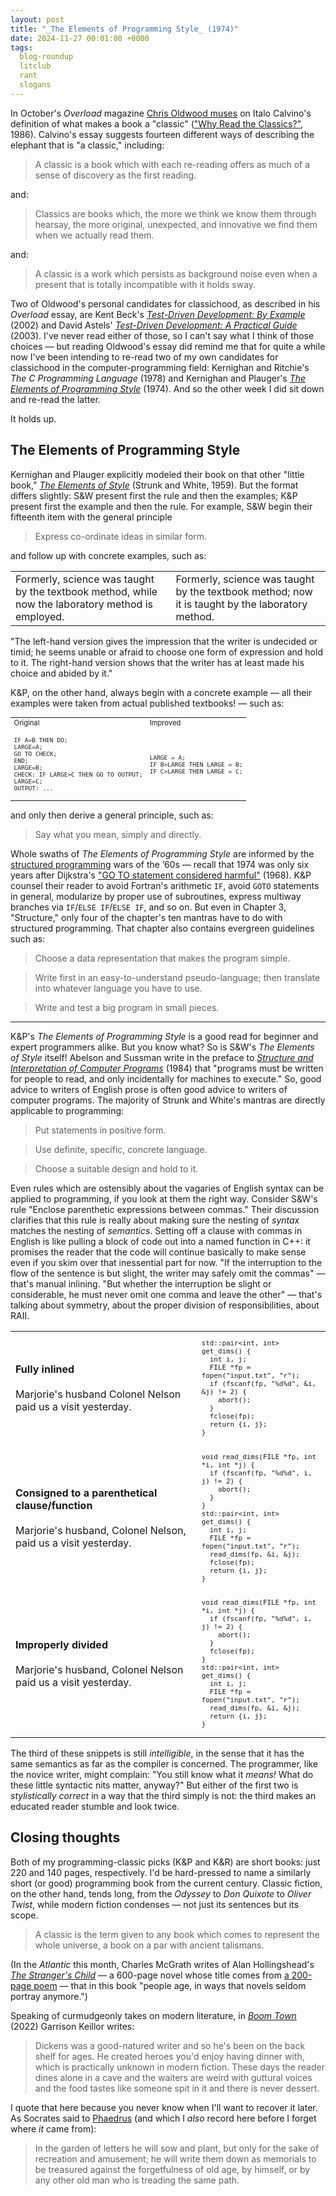 ```yaml
---
layout: post
title: "_The Elements of Programming Style_ (1974)"
date: 2024-11-27 00:01:00 +0000
tags:
  blog-roundup
  litclub
  rant
  slogans
---
```


In October's _Overload_ magazine [Chris Oldwood muses](https://accu.org/journals/overload/32/183/oldwood/)
on Italo Calvino's definition of what makes a book a "classic"
(["Why Read the Classics?"](https://www.penguin.co.uk/articles/2023/10/why-we-read-classics-italo-calvino), 1986).
Calvino's essay suggests fourteen different ways of describing the elephant that is
"a classic," including:

> A classic is a book which with each re-reading offers as much of a sense
> of discovery as the first reading.

and:

> Classics are books which, the more we think we know them through hearsay,
> the more original, unexpected, and innovative we find them when we actually
> read them.

and:

> A classic is a work which persists as background noise even when a present
> that is totally incompatible with it holds sway.

Two of Oldwood's personal candidates for classichood, as described in his _Overload_ essay,
are Kent Beck's [_Test-Driven Development: By Example_](https://amzn.to/3Aa9qUT) (2002)
and David Astels' [_Test-Driven Development: A Practical Guide_](https://amzn.to/40qypOa) (2003).
I've never read either of those, so I can't say what I think of those choices — but
reading Oldwood's essay did remind me that for quite a while now I've been intending
to re-read two of my own candidates for classichood in the computer-programming field:
Kernighan and Ritchie's _The C Programming Language_ (1978) and
Kernighan and Plauger's [_The Elements of Programming Style_](https://amzn.to/4fm9rnF) (1974).
And so the other week I did sit down and re-read the latter.

It holds up.


## The Elements of Programming Style

Kernighan and Plauger explicitly modeled their book on that other "little book,"
[_The Elements of Style_](https://en.wikipedia.org/wiki/The_Elements_of_Style) (Strunk and White, 1959).
But the format differs slightly: S&W present first the rule and then the examples; K&P present
first the example and then the rule. For example, S&W begin their fifteenth item with the
general principle

> Express co-ordinate ideas in similar form.

and follow up with concrete examples, such as:

<table>
<tr><td>
Formerly, science was taught by the textbook method, while now the laboratory method is employed.
</td><td>
Formerly, science was taught by the textbook method; now it is taught by the laboratory method.
</td></tr>
</table>

"The left-hand version gives the impression that the writer is undecided or timid;
he seems unable or afraid to choose one form of expression and hold to it. The right-hand
version shows that the writer has at least made his choice and abided by it."

K&P, on the other hand, always begin with a concrete example — all their examples were
taken from actual published textbooks! — such as:

<table style="font-size:80%;">
<tr><td>Original</td><td>Improved</td></tr>
<tr><td><pre><code>IF A>B THEN DO;
LARGE=A;
GO TO CHECK;
END;
LARGE=B;
CHECK: IF LARGE>C THEN GO TO OUTPUT;
LARGE=C;
OUTPUT: ...</code></pre></td><td><pre><code>LARGE = A;
IF B>LARGE THEN LARGE = B;
IF C>LARGE THEN LARGE = C;</code></pre></td></tr>
</table>

and only then derive a general principle, such as:

> Say what you mean, simply and directly.

Whole swaths of _The Elements of Programming Style_ are informed by the
[structured programming](https://en.wikipedia.org/wiki/Structured_programming) wars of the ’60s —
recall that 1974 was only six years after Dijkstra's
["GO TO statement considered harmful"](https://homepages.cwi.nl/~storm/teaching/reader/Dijkstra68.pdf) (1968).
K&P counsel their reader to avoid Fortran's arithmetic `IF`, avoid `GOTO` statements in general,
modularize by proper use of subroutines, express multiway branches via `IF`/`ELSE IF`/`ELSE IF`,
and so on. But even in Chapter 3, "Structure," only four of the chapter's ten mantras have
to do with structured programming. That chapter also contains evergreen guidelines such as:

> Choose a data representation that makes the program simple.

> Write first in an easy-to-understand pseudo-language; then translate into
> whatever language you have to use.

> Write and test a big program in small pieces.

---

K&P's _The Elements of Programming Style_ is a good read for beginner and expert programmers alike.
But you know what? So is S&W's _The Elements of Style_ itself! Abelson and Sussman write in the
preface to [_Structure and Interpretation of Computer Programs_](https://amzn.to/3OpfX1s) (1984) that
"programs must be written for people to read, and only incidentally for machines to execute."
So, good advice to writers of English prose is often good advice to writers of computer programs.
The majority of Strunk and White's mantras are directly applicable to programming:

> Put statements in positive form.

> Use definite, specific, concrete language.

> Choose a suitable design and hold to it.

Even rules which are ostensibly about the vagaries of English syntax can be applied to programming,
if you look at them the right way. Consider S&W's rule
"Enclose parenthetic expressions between commas." Their discussion clarifies that this rule is
really about making sure the nesting of _syntax_ matches the nesting of _semantics_. Setting off a
clause with commas in English is like pulling a block of code out into a named function in C++:
it promises the reader that the code will continue basically to make sense even if you skim over that
inessential part for now.
"If the interruption to the flow of the sentence is but slight, the writer may safely omit the
commas" — that's manual inlining. "But whether the interruption be slight or
considerable, he must never omit one comma and leave the other" — that's talking about symmetry,
about the proper division of responsibilities, about RAII.

<table>
<tr><td><b>Fully inlined</b><br><br>Marjorie's husband Colonel Nelson paid us a visit yesterday.</td><td style="font-size:80%;"><pre><code>std::pair&lt;int, int> get_dims() {
  int i, j;
  FILE *fp = fopen("input.txt", "r");
  if (fscanf(fp, "%d%d", &i, &j) != 2) {
    abort();
  }
  fclose(fp);
  return {i, j};
}</code></pre></td></tr>
<tr><td><b>Consigned to a parenthetical clause/function</b><br><br>Marjorie's husband, Colonel Nelson, paid us a visit yesterday.</td><td style="font-size:80%;"><pre><code>void read_dims(FILE *fp, int *i, int *j) {
  if (fscanf(fp, "%d%d", i, j) != 2) {
    abort();
  }
}
std::pair&lt;int, int> get_dims() {
  int i, j;
  FILE *fp = fopen("input.txt", "r");
  read_dims(fp, &i, &j);
  fclose(fp);
  return {i, j};
}</code></pre></td></tr>
<tr><td><b>Improperly divided</b><br><br>Marjorie's husband, Colonel Nelson paid us a visit yesterday.</td><td style="font-size:80%;"><pre><code>void read_dims(FILE *fp, int *i, int *j) {
  if (fscanf(fp, "%d%d", i, j) != 2) {
    abort();
  }
  fclose(fp);
}
std::pair&lt;int, int> get_dims() {
  int i, j;
  FILE *fp = fopen("input.txt", "r");
  read_dims(fp, &i, &j);
  return {i, j};
}</code></pre></td></tr>
</table>

The third of these snippets is still _intelligible_, in the sense that it has the same semantics
as far as the compiler is concerned. The programmer, like the novice writer, might complain:
"You still know what it _means!_ What do these little syntactic nits matter, anyway?"
But either of the first two is _stylistically correct_ in a way that the third simply is not:
the third makes an educated reader stumble and look twice.


## Closing thoughts

Both of my programming-classic picks (K&P and K&R) are short books:
just 220 and 140 pages, respectively. I'd be hard-pressed to name a similarly short
(or good) programming book from the current century.
Classic fiction, on the other hand, tends long,
from the _Odyssey_ to _Don Quixote_ to _Oliver Twist_, while modern fiction condenses —
not just its sentences but its scope.

> A classic is the term given to any book which comes to represent the whole universe, a book on a par with ancient talismans.

(In the _Atlantic_ this month, Charles McGrath writes of Alan Hollingshead's
[_The Stranger's Child_](https://amzn.to/3AgIi6C) — a 600-page novel whose
title comes from [a 200-page poem](https://en.wikipedia.org/wiki/In_Memoriam_A.H.H.) —
that in this book "people age, in ways that novels seldom portray anymore.")

Speaking of curmudgeonly takes on modern literature,
in [_Boom Town_](https://amzn.to/4eXvukI) (2022) Garrison Keillor writes:

> Dickens was a good-natured writer and so he's been on the back shelf for ages.
> He created heroes you'd enjoy having dinner with, which is practically unknown
> in modern fiction. These days the reader dines alone in a cave and the
> waiters are weird with guttural voices and the food tastes like someone
> spit in it and there is never dessert.

I quote that here because you never know when I'll want to recover it later.
As Socrates said to [Phaedrus](https://www.gutenberg.org/files/1636/1636-h/1636-h.htm)
(and which I _also_ record here before I forget where _it_ came from):

> In the garden of letters he will sow and plant, but only for the sake of
> recreation and amusement; he will write them down as memorials to be
> treasured against the forgetfulness of old age, by himself, or by any
> other old man who is treading the same path.
